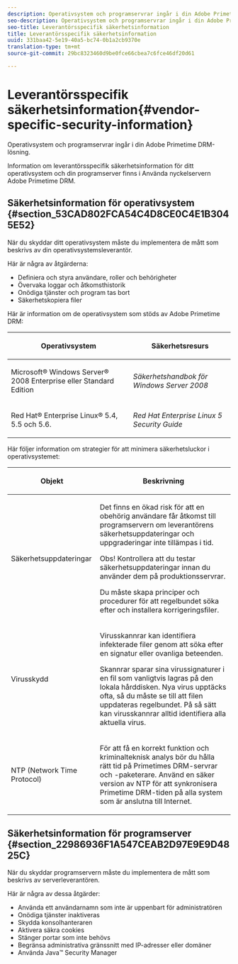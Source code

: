 ```yaml
---
description: Operativsystem och programservrar ingår i din Adobe Primetime DRM-lösning.
seo-description: Operativsystem och programservrar ingår i din Adobe Primetime DRM-lösning.
seo-title: Leverantörsspecifik säkerhetsinformation
title: Leverantörsspecifik säkerhetsinformation
uuid: 331baa42-5e19-40a5-bc74-0b1a2cb9370e
translation-type: tm+mt
source-git-commit: 29bc8323460d9be0fce66cbea7c6fce46df20d61

---
```



# Leverantörsspecifik säkerhetsinformation{#vendor-specific-security-information}

Operativsystem och programservrar ingår i din Adobe Primetime DRM-lösning.

Information om leverantörsspecifik säkerhetsinformation för ditt operativsystem och din programserver finns i Använda nyckelservern Adobe Primetime DRM.

## Säkerhetsinformation för operativsystem {#section_53CAD802FCA54C4D8CE0C4E1B3045E52}

När du skyddar ditt operativsystem måste du implementera de mått som beskrivs av din operativsystemsleverantör.

Här är några av åtgärderna:

* Definiera och styra användare, roller och behörigheter
* Övervaka loggar och åtkomsthistorik
* Onödiga tjänster och program tas bort
* Säkerhetskopiera filer

Här är information om de operativsystem som stöds av Adobe Primetime DRM:

<table frame="all" colsep="1" rowsep="1" class="+ topic/table adobe-d/table " id="table_ugl_kjz_n4"> 
 <thead class="- topic/thead "> 
  <tr rowsep="1" class="- topic/row "> 
   <th colname="1" class="- topic/entry entry"> <p class="- topic/p ">Operativsystem </p> </th> 
   <th colname="2" class="- topic/entry entry"> <p class="- topic/p ">Säkerhetsresurs </p> </th> 
  </tr> 
 </thead>
 <tbody class="- topic/tbody "> 
  <tr rowsep="1" class="- topic/row "> 
   <td colname="1" class="- topic/entry "> <p class="- topic/p ">Microsoft® Windows Server® 2008 Enterprise eller Standard Edition </p> </td> 
   <td colname="2" class="- topic/entry "> <p class="- topic/p "><i class="+ topic/ph hi-d/i ">Säkerhetshandbok för Windows Server 2008</i> </p> </td> 
  </tr> 
  <tr rowsep="0" class="- topic/row "> 
   <td colname="1" class="- topic/entry "> <p class="- topic/p ">Red Hat® Enterprise Linux® 5.4, 5.5 och 5.6. </p> </td> 
   <td colname="2" class="- topic/entry "> <p class="- topic/p "><i class="+ topic/ph hi-d/i ">Red Hat Enterprise Linux 5 Security Guide</i> </p> </td> 
  </tr> 
 </tbody> 
</table>

Här följer information om strategier för att minimera säkerhetsluckor i operativsystemet:

<table frame="all" colsep="1" rowsep="1" class="+ topic/table adobe-d/table " id="table_whl_kjz_n4"> 
 <thead class="- topic/thead "> 
  <tr rowsep="1" class="- topic/row "> 
   <th colname="1" class="- topic/entry entry"> <p class="- topic/p ">Objekt </p> </th> 
   <th colname="2" class="- topic/entry entry"> <p class="- topic/p ">Beskrivning </p> </th> 
  </tr> 
 </thead>
 <tbody class="- topic/tbody "> 
  <tr rowsep="1" class="- topic/row "> 
   <td colname="1" class="- topic/entry "> <p class="- topic/p ">Säkerhetsuppdateringar </p> </td> 
   <td colname="2" class="- topic/entry "> <p class="- topic/p ">Det finns en ökad risk för att en obehörig användare får åtkomst till programservern om leverantörens säkerhetsuppdateringar och uppgraderingar inte tillämpas i tid. </p> <p>Obs!  Kontrollera att du testar säkerhetsuppdateringar innan du använder dem på produktionsservrar. </p> <p class="- topic/p ">Du måste skapa principer och procedurer för att regelbundet söka efter och installera korrigeringsfiler. </p> </td> 
  </tr> 
  <tr rowsep="1" class="- topic/row "> 
   <td colname="1" class="- topic/entry "> <p class="- topic/p ">Virusskydd </p> </td> 
   <td colname="2" class="- topic/entry "> <p class="- topic/p ">Virusskannrar kan identifiera infekterade filer genom att söka efter en signatur eller ovanliga beteenden. </p> <p>Skannrar sparar sina virussignaturer i en fil som vanligtvis lagras på den lokala hårddisken. Nya virus upptäcks ofta, så du måste se till att filen uppdateras regelbundet. På så sätt kan virusskannrar alltid identifiera alla aktuella virus. </p> </td> 
  </tr> 
  <tr rowsep="0" class="- topic/row "> 
   <td colname="1" class="- topic/entry "> <p class="- topic/p ">NTP (Network Time Protocol) </p> </td> 
   <td colname="2" class="- topic/entry "> <p class="- topic/p ">För att få en korrekt funktion och kriminalteknisk analys bör du hålla rätt tid på Primetimes DRM-servrar och -paketerare. Använd en säker version av NTP för att synkronisera Primetime DRM-tiden på alla system som är anslutna till Internet. </p> </td> 
  </tr> 
 </tbody> 
</table>

## Säkerhetsinformation för programserver {#section_22986936F1A547CEAB2D97E9E9D4825C}

När du skyddar programservern måste du implementera de mått som beskrivs av serverleverantören.

Här är några av dessa åtgärder:

* Använda ett användarnamn som inte är uppenbart för administratören
* Onödiga tjänster inaktiveras
* Skydda konsolhanteraren
* Aktivera säkra cookies
* Stänger portar som inte behövs
* Begränsa administrativa gränssnitt med IP-adresser eller domäner
* Använda Java™ Security Manager

